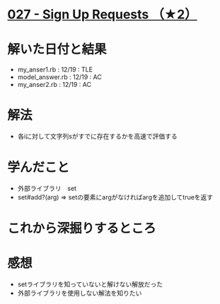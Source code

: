 # [027 - Sign Up Requests （★2）](https://atcoder.jp/contests/typical90/tasks/typical90_aa)

# 解いた日付と結果
* my_anser1.rb : 12/19 : TLE  
* model_answer.rb : 12/19 : AC  
* my_anser2.rb : 12/19 : AC  

# 解法
* 各iに対して文字列sがすでに存在するかを高速で評価する

# 学んだこと
* 外部ライブラリ　set
* set#add?(arg) => setの要素にargがなければargを追加してtrueを返す

# これから深掘りするところ

# 感想
* setライブラリを知っていないと解けない解放だった
* 外部ライブラリを使用しない解法を知りたい